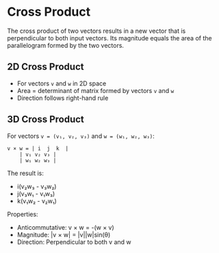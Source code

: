 # Cross Product

The cross product of two vectors results in a new vector that is perpendicular to both input vectors. Its magnitude equals the area of the parallelogram formed by the two vectors.

## 2D Cross Product
- For vectors `v` and `w` in 2D space
- Area = determinant of matrix formed by vectors `v` and `w`
- Direction follows right-hand rule

## 3D Cross Product
For vectors `v = (v₁, v₂, v₃)` and `w = (w₁, w₂, w₃)`:

```
v × w = | i  j  k  |
    | v₁ v₂ v₃ |
    | w₁ w₂ w₃ |
```

The result is:
- i(v₂w₃ - v₃w₂)
- j(v₃w₁ - v₁w₃)
- k(v₁w₂ - v₂w₁)

Properties:
- Anticommutative: v × w = -(w × v)
- Magnitude: |v × w| = |v||w|sin(θ)
- Direction: Perpendicular to both v and w
